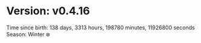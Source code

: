 # Version: v0.4.16
Time since birth: 138 days, 3313 hours, 198780 minutes, 11926800 seconds
Season: Winter ❄️
